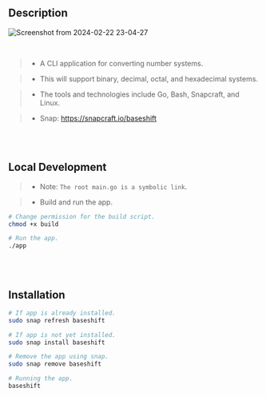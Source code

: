 ## Description

![Screenshot from 2024-02-22 23-04-27](https://github.com/kentlouisetonino/baseshift/assets/69438999/f6d3161e-b494-42c9-a70a-b95738e179a9)


<br />

> - A CLI application for converting number systems.

> - This will support binary, decimal, octal, and hexadecimal systems.

> - The tools and technologies include Go, Bash, Snapcraft, and Linux.

> - Snap: https://snapcraft.io/baseshift

<br />
<br />



## Local Development
> - Note: `The root main.go is a symbolic link`.

> - Build and run the app.

```bash
# Change permission for the build script.
chmod +x build

# Run the app.
./app
```

<br />
<br />



## Installation
```bash
# If app is already installed.
sudo snap refresh baseshift

# If app is not yet installed.
sudo snap install baseshift

# Remove the app using snap.
sudo snap remove baseshift

# Running the app.
baseshift
```
